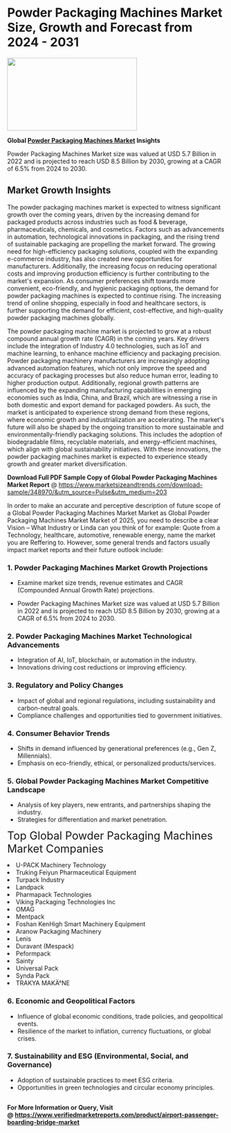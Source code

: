<H1>Powder Packaging Machines Market Size, Growth and Forecast from 2024 - 2031</H1><img class="aligncenter size-medium wp-image-584254" src="https://thirdeyenews.in/wp-content/uploads/2024/09/Global-Market-Research-300x168.jpeg" alt="" width="300" height="168" /><p><strong>Global&nbsp;<a href="https://www.marketsizeandtrends.com/download-sample/348970/&amp;utm_source=Pulse&amp;utm_medium=203">Powder Packaging Machines Market</a> Insights</strong></p><p>Powder Packaging Machines Market size was valued at USD 5.7 Billion in 2022 and is projected to reach USD 8.5 Billion by 2030, growing at a CAGR of 6.5% from 2024 to 2030.</p><p><h2>Market Growth Insights</h2> <p>The powder packaging machines market is expected to witness significant growth over the coming years, driven by the increasing demand for packaged products across industries such as food & beverage, pharmaceuticals, chemicals, and cosmetics. Factors such as advancements in automation, technological innovations in packaging, and the rising trend of sustainable packaging are propelling the market forward. The growing need for high-efficiency packaging solutions, coupled with the expanding e-commerce industry, has also created new opportunities for manufacturers. Additionally, the increasing focus on reducing operational costs and improving production efficiency is further contributing to the market's expansion. As consumer preferences shift towards more convenient, eco-friendly, and hygienic packaging options, the demand for powder packaging machines is expected to continue rising. The increasing trend of online shopping, especially in food and healthcare sectors, is further supporting the demand for efficient, cost-effective, and high-quality powder packaging machines globally. </p> <p>The powder packaging machine market is projected to grow at a robust compound annual growth rate (CAGR) in the coming years. Key drivers include the integration of Industry 4.0 technologies, such as IoT and machine learning, to enhance machine efficiency and packaging precision. Powder packaging machinery manufacturers are increasingly adopting advanced automation features, which not only improve the speed and accuracy of packaging processes but also reduce human error, leading to higher production output. Additionally, regional growth patterns are influenced by the expanding manufacturing capabilities in emerging economies such as India, China, and Brazil, which are witnessing a rise in both domestic and export demand for packaged powders. As such, the market is anticipated to experience strong demand from these regions, where economic growth and industrialization are accelerating. The market's future will also be shaped by the ongoing transition to more sustainable and environmentally-friendly packaging solutions. This includes the adoption of biodegradable films, recyclable materials, and energy-efficient machines, which align with global sustainability initiatives. With these innovations, the powder packaging machines market is expected to experience steady growth and greater market diversification. </p><p><span class=""><strong>Download Full PDF Sample Copy of Global Powder Packaging Machines Market Report</strong> @ <a href="https://www.marketsizeandtrends.com/download-sample/348970/&amp;utm_source=Pulse&amp;utm_medium=203" target="_blank">https://www.marketsizeandtrends.com/download-sample/348970/&amp;utm_source=Pulse&amp;utm_medium=203</a></span></p><p>In order to make an accurate and perceptive description of future scope of a Global&nbsp;Powder Packaging Machines Market Market as Global&nbsp;Powder Packaging Machines Market Market of 2025, you need to describe a clear Vision &ndash; What Industry or Linda can you think of for example: Quote from a Technology, healthcare, automotive, renewable energy, name the market you are Reffering to. However, some general trends and factors usually impact market reports and their future outlook include:</p><h3>1.&nbsp;<strong>Powder Packaging Machines Market Growth Projections</strong></h3><ul><li>Examine market size trends, revenue estimates and CAGR (Compounded Annual Growth Rate) projections.</li><li><p>Powder Packaging Machines Market size was valued at USD 5.7 Billion in 2022 and is projected to reach USD 8.5 Billion by 2030, growing at a CAGR of 6.5% from 2024 to 2030.</p></li></ul><h3>2.&nbsp;<strong>Powder Packaging Machines Market Technological Advancements</strong></h3><ul><li>Integration of AI, IoT, blockchain, or automation in the industry.</li><li>Innovations driving cost reductions or improving efficiency.</li></ul><h3>3.&nbsp;<strong>Regulatory and Policy Changes</strong></h3><ul><li>Impact of global and regional regulations, including sustainability and carbon-neutral goals.</li><li>Compliance challenges and opportunities tied to government initiatives.</li></ul><h3>4.&nbsp;<strong>Consumer Behavior Trends</strong></h3><ul><li>Shifts in demand influenced by generational preferences (e.g., Gen Z, Millennials).</li><li>Emphasis on eco-friendly, ethical, or personalized products/services.</li></ul><h3>5.&nbsp;<strong>Global Powder Packaging Machines Market Competitive Landscape</strong></h3><ul><li>Analysis of key players, new entrants, and partnerships shaping the industry.</li><li>Strategies for differentiation and market penetration.</li></ul><p data-pm-slice="1 1 []"><span style="color: inherit; font-family: inherit; font-size: 25px;">Top Global Powder Packaging Machines Market Companies</span></p><div class="" data-test-id=""><p><li>U-PACK Machinery Technology</li><li> Truking Feiyun Pharmaceutical Equipment</li><li> Turpack Industry</li><li> Landpack</li><li> Pharmapack Technologies</li><li> Viking Packaging Technologies Inc</li><li> OMAG</li><li> Mentpack</li><li> Foshan KenHigh Smart Machinery Equipment</li><li> Aranow Packaging Machinery</li><li> Lenis</li><li> Duravant (Mespack)</li><li> Peformpack</li><li> Sainty</li><li> Universal Pack</li><li> Synda Pack</li><li> TRAKYA MAKÄ°NE</li></p></div><h3>6.&nbsp;<strong>Economic and Geopolitical Factors</strong></h3><ul><li>Influence of global economic conditions, trade policies, and geopolitical events.</li><li>Resilience of the market to inflation, currency fluctuations, or global crises.</li></ul><h3>7.&nbsp;<strong>Sustainability and ESG (Environmental, Social, and Governance)</strong></h3><ul><li>Adoption of sustainable practices to meet ESG criteria.</li><li>Opportunities in green technologies and circular economy principles.</li></ul><h2><strong style="font-size: 14px;">For More Information or Query, Visit @&nbsp;</strong><a style="background-color: #ffffff; font-size: 14px;" href="https://www.marketsizeandtrends.com/report/powder-packaging-machines-market/" target="_blank">https://www.verifiedmarketreports.com/product/airport-passenger-boarding-bridge-market</a></h2>
